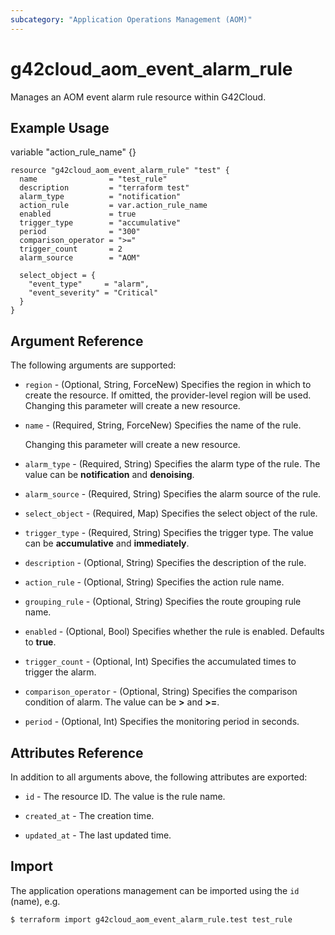 ```yaml
---
subcategory: "Application Operations Management (AOM)"
---
```


# g42cloud_aom_event_alarm_rule

Manages an AOM event alarm rule resource within G42Cloud.

## Example Usage

variable "action_rule_name" {}

```hcl
resource "g42cloud_aom_event_alarm_rule" "test" {
  name                = "test_rule"
  description         = "terraform test"
  alarm_type          = "notification"
  action_rule         = var.action_rule_name
  enabled             = true
  trigger_type        = "accumulative"
  period              = "300"
  comparison_operator = ">="
  trigger_count       = 2
  alarm_source        = "AOM"

  select_object = {
    "event_type"     = "alarm",
    "event_severity" = "Critical"
  }
}
```

## Argument Reference

The following arguments are supported:

* `region` - (Optional, String, ForceNew) Specifies the region in which to create the resource.
  If omitted, the provider-level region will be used. Changing this parameter will create a new resource.

* `name` - (Required, String, ForceNew) Specifies the name of the rule.

  Changing this parameter will create a new resource.

* `alarm_type` - (Required, String) Specifies the alarm type of the rule.
  The value can be **notification** and **denoising**.

* `alarm_source` - (Required, String) Specifies the alarm source of the rule.

* `select_object` - (Required, Map) Specifies the select object of the rule.

* `trigger_type` - (Required, String) Specifies the trigger type.
  The value can be **accumulative** and **immediately**.

* `description` - (Optional, String) Specifies the description of the rule.

* `action_rule` - (Optional, String) Specifies the action rule name.

* `grouping_rule` - (Optional, String) Specifies the route grouping rule name.

* `enabled` - (Optional, Bool) Specifies whether the rule is enabled. Defaults to **true**.

* `trigger_count` - (Optional, Int) Specifies the accumulated times to trigger the alarm.

* `comparison_operator` - (Optional, String) Specifies the comparison condition of alarm.
  The value can be **>** and **>=**.

* `period` - (Optional, Int) Specifies the monitoring period in seconds.

## Attributes Reference

In addition to all arguments above, the following attributes are exported:

* `id` - The resource ID. The value is the rule name.

* `created_at` - The creation time.

* `updated_at` - The last updated time.

## Import

The application operations management can be imported using the `id` (name), e.g.

```bash
$ terraform import g42cloud_aom_event_alarm_rule.test test_rule
```
